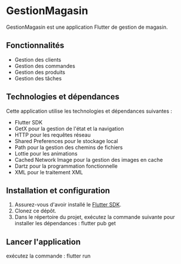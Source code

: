 # GestionMagasin

GestionMagasin est une application Flutter de gestion de magasin.

## Fonctionnalités

- Gestion des clients
- Gestion des commandes
- Gestion des produits
- Gestion des tâches

## Technologies et dépendances

Cette application utilise les technologies et dépendances suivantes :

- Flutter SDK
- GetX pour la gestion de l'état et la navigation
- HTTP pour les requêtes réseau
- Shared Preferences pour le stockage local
- Path pour la gestion des chemins de fichiers
- Lottie pour les animations
- Cached Network Image pour la gestion des images en cache
- Dartz pour la programmation fonctionnelle
- XML pour le traitement XML

## Installation et configuration

1. Assurez-vous d'avoir installé le [Flutter SDK](https://flutter.dev/docs/get-started/install).
2. Clonez ce dépôt.
3. Dans le répertoire du projet, exécutez la commande suivante pour installer les dépendances :
    flutter pub get

## Lancer l'application 

exécutez la commande :
    flutter run
